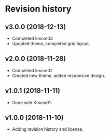 Revision history
=======================

v3.0.0 (2018-12-13)
----------------------

* Completed kmom03
* Updated theme, completed grid layout.





v2.0.0 (2018-11-28)
----------------------

* Completed kmom02
* Created new theme, added responsive design.




v1.0.1 (2018-11-11)
----------------------

* Done with Kmom01.


v1.0.0 (2018-11-10)
----------------------

* Adding revision history and license.
